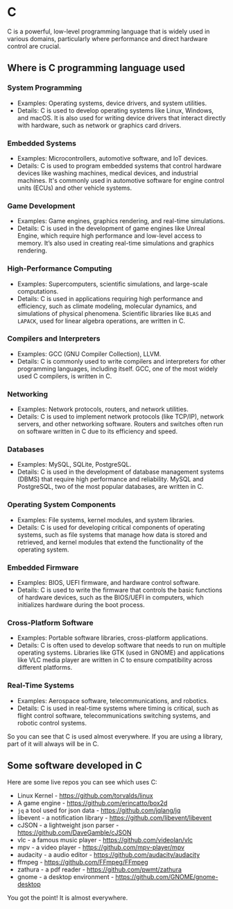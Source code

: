 # C

C is a powerful, low-level programming language that is widely used in various domains, particularly where performance and direct hardware control are crucial.

## Where is C programming language used

### System Programming

- Examples: Operating systems, device drivers, and system utilities.
- Details: C is used to develop operating systems like Linux, Windows, and macOS. It is also used for writing device drivers that interact directly with hardware, such as network or graphics card drivers.

### Embedded Systems

- Examples: Microcontrollers, automotive software, and IoT devices.
- Details: C is used to program embedded systems that control hardware devices like washing machines, medical devices, and industrial machines. It's commonly used in automotive software for engine control units (ECUs) and other vehicle systems.

### Game Development

- Examples: Game engines, graphics rendering, and real-time simulations.
- Details: C is used in the development of game engines like Unreal Engine, which require high performance and low-level access to memory. It’s also used in creating real-time simulations and graphics rendering.

### High-Performance Computing

- Examples: Supercomputers, scientific simulations, and large-scale computations.
- Details: C is used in applications requiring high performance and efficiency, such as climate modeling, molecular dynamics, and simulations of physical phenomena. Scientific libraries like `BLAS` and `LAPACK`, used for linear algebra operations, are written in C.

### Compilers and Interpreters

- Examples: GCC (GNU Compiler Collection), LLVM.
- Details: C is commonly used to write compilers and interpreters for other programming languages, including itself. GCC, one of the most widely used C compilers, is written in C.

### Networking

- Examples: Network protocols, routers, and network utilities.
- Details: C is used to implement network protocols (like TCP/IP), network servers, and other networking software. Routers and switches often run on software written in C due to its efficiency and speed.

### Databases

- Examples: MySQL, SQLite, PostgreSQL.
- Details: C is used in the development of database management systems (DBMS) that require high performance and reliability. MySQL and PostgreSQL, two of the most popular databases, are written in C.

### Operating System Components

- Examples: File systems, kernel modules, and system libraries.
- Details: C is used for developing critical components of operating systems, such as file systems that manage how data is stored and retrieved, and kernel modules that extend the functionality of the operating system.

### Embedded Firmware

- Examples: BIOS, UEFI firmware, and hardware control software.
- Details: C is used to write the firmware that controls the basic functions of hardware devices, such as the BIOS/UEFI in computers, which initializes hardware during the boot process.

### Cross-Platform Software

- Examples: Portable software libraries, cross-platform applications.
- Details: C is often used to develop software that needs to run on multiple operating systems. Libraries like GTK (used in GNOME) and applications like VLC media player are written in C to ensure compatibility across different platforms.

### Real-Time Systems

- Examples: Aerospace software, telecommunications, and robotics.
- Details: C is used in real-time systems where timing is critical, such as flight control software, telecommunications switching systems, and robotic control systems.

So you can see that C is used almost everywhere. If you are using a library, part of it will always will be in C.

## Some software developed in C

Here are some live repos you can see which uses C:

- Linux Kernel - <https://github.com/torvalds/linux>
- A game engine - <https://github.com/erincatto/box2d>
- `jq` a tool used for json data - <https://github.com/jqlang/jq>
- libevent - a notification library - <https://github.com/libevent/libevent>
- cJSON - a lightweight json parser - <https://github.com/DaveGamble/cJSON>
- vlc - a famous music player - <https://github.com/videolan/vlc>
- mpv - a video player - <https://github.com/mpv-player/mpv>
- audacity - a audio editor - <https://github.com/audacity/audacity>
- ffmpeg - <https://github.com/FFmpeg/FFmpeg>
- zathura - a pdf reader - <https://github.com/pwmt/zathura>
- gnome - a desktop environment - <https://github.com/GNOME/gnome-desktop>

You got the point! It is almost everywhere.
